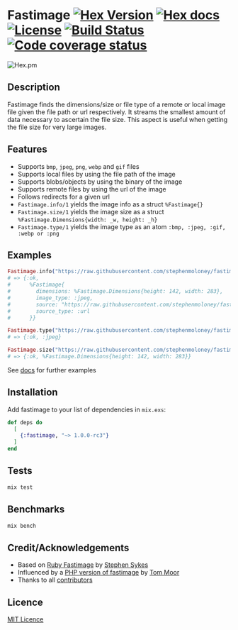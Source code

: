 # Fastimage [![Hex Version](http://img.shields.io/hexpm/v/fastimage.svg?style=flat-square)](https://hex.pm/packages/fastimage) [![Hex docs](http://img.shields.io/badge/hex.pm-docs-green.svg?style=flat-square)](https://hexdocs.pm/fastimage) [![License](https://img.shields.io/hexpm/l/fastimage.svg?style=flat-square)](https://github.com/stephenmoloney/fastimage/blob/master/LICENSE.md) [![Build Status](https://travis-ci.org/stephenmoloney/fastimage.svg)](https://travis-ci.org/stephenmoloney/fastimage) [![Code coverage status](https://coveralls.io/repos/github/stephenmoloney/fastimage/badge.svg?branch=master)](https://coveralls.io/github/stephenmoloney/fastimage?branch=master) 
![Hex.pm](https://img.shields.io/hexpm/dt/fastimage.svg) 


## Description

Fastimage finds the dimensions/size or file type of a remote or local image file given the file path or url respectively.
It streams the smallest amount of data necessary to ascertain the file size. This aspect is useful when getting the
file size for very large images.

## Features

- Supports `bmp`, `jpeg`, `png`, `webp` and `gif` files
- Supports local files by using the file path of the image
- Supports blobs/objects by using the binary of the image
- Supports remote files by using the url of the image
- Follows redirects for a given url
- `Fastimage.info/1` yields the image info as a struct `%Fastimage{}`
- `Fastimage.size/1` yields the image size as a struct `%Fastimage.Dimensions{width: _w, height: _h}`
- `Fastimage.type/1` yields the image type as an atom `:bmp, :jpeg, :gif, :webp or :png`

## Examples

```elixir
Fastimage.info("https://raw.githubusercontent.com/stephenmoloney/fastimage/master/priv/test.jpg")
# => {:ok,
#      %Fastimage{
#        dimensions: %Fastimage.Dimensions{height: 142, width: 283},
#        image_type: :jpeg,
#        source: "https://raw.githubusercontent.com/stephenmoloney/fastimage/master/priv/test.jpg",
#        source_type: :url
#      }}

Fastimage.type("https://raw.githubusercontent.com/stephenmoloney/fastimage/master/priv/test.jpg")
# => {:ok, :jpeg}

Fastimage.size("https://raw.githubusercontent.com/stephenmoloney/fastimage/master/priv/test.jpg")
# => {:ok, %Fastimage.Dimensions{height: 142, width: 283}}
```

See [docs](https://hex.pm/packages/fastimage) for further examples

## Installation

Add fastimage to your list of dependencies in `mix.exs`:

```elixir
def deps do
  [
    {:fastimage, "~> 1.0.0-rc3"}
  ]
end
```

## Tests

```elixir
mix test
```

## Benchmarks

```elixir
mix bench
```

## Credit/Acknowledgements

- Based on [Ruby Fastimage](https://github.com/sdsykes/fastimage) by [Stephen Sykes](https://github.com/sdsykes)
- Influenced by a [PHP version of fastimage](https://github.com/tommoor/fastimage) by [Tom Moor](https://github.com/tommoor)
- Thanks to all [contributors](https://github.com/stephenmoloney/fastimage/graphs/contributors)

## Licence

[MIT Licence](LICENCE.md)
